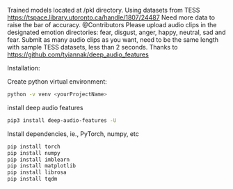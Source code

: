 Trained models located at /pkl directory. Using datasets from TESS https://tspace.library.utoronto.ca/handle/1807/24487
Need more data to raise the bar of accuracy.
@Contributors 
Please upload audio clips in the designated emotion directories: fear, disgust, anger, happy, neutral, sad and fear.
Submit as many audio clips as you want, need to be the same length with sample TESS datasets, less than 2 seconds.
Thanks to https://github.com/tyiannak/deep_audio_features

Installation:

Create python virtual environment:

```bash
python -v venv <yourProjectName>
```

install deep audio features

```bash
pip3 install deep-audio-features -U
```

Install dependencies, ie., PyTorch, numpy, etc
```bash
pip install torch
pip install numpy
pip install imblearn
pip install matplotlib
pip install librosa
pip install tqdm
```


  
